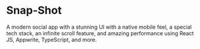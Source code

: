 # Snap-Shot
A modern social app with a stunning UI with a native mobile feel, a special tech stack, an infinite scroll feature, and amazing performance using React JS, Appwrite, TypeScript, and more.
